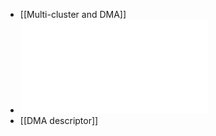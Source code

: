 - [[Multi-cluster and DMA]]
- ![huawei_Automatic_Operator_Generation.pdf](../assets/huawei_Automatic_Operator_Generation_1673857429478_0.pdf)
- [[DMA descriptor]]